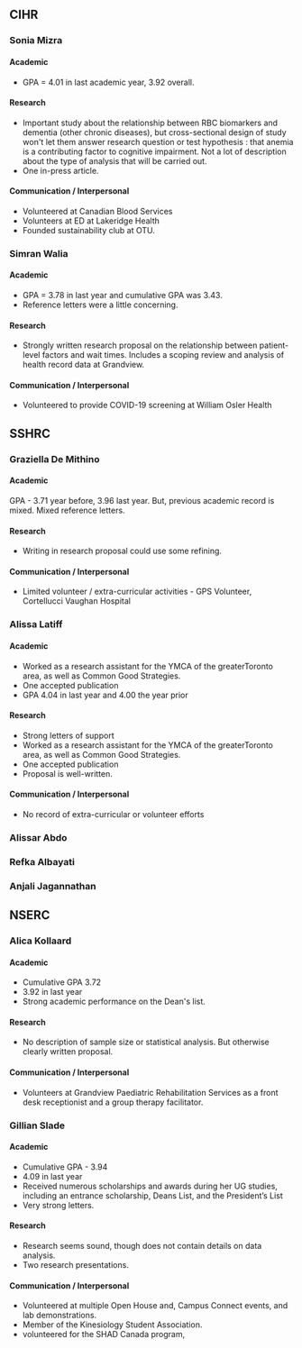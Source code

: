 ## CIHR
### Sonia Mizra
#### Academic 
- GPA = 4.01 in last academic year, 3.92 overall. 
#### Research 
- Important study about the relationship between RBC biomarkers and dementia (other chronic diseases), but cross-sectional design of study won't let them answer research question or test hypothesis : that anemia is a contributing factor to cognitive impairment. Not a lot of description about the type of analysis that will be carried out. 
- One in-press article. 
#### Communication / Interpersonal 
- Volunteered at Canadian Blood Services 
- Volunteers at ED at Lakeridge Health 
- Founded sustainability club at OTU. 

### Simran Walia
#### Academic 
- GPA = 3.78 in last year and cumulative GPA was 3.43. 
- Reference letters were a little concerning. 
#### Research 
- Strongly written research proposal on the relationship between patient-level factors and wait times. Includes a scoping review and analysis of health record data at Grandview. 
#### Communication / Interpersonal 
- Volunteered to provide COVID-19 screening at William Osler Health 

## SSHRC 
### Graziella De Mithino
#### Academic 
GPA - 3.71 year before, 3.96 last year. But, previous academic record is mixed. 
Mixed reference letters. 
#### Research 
- Writing in research proposal could use some refining. 
#### Communication / Interpersonal 
- Limited volunteer / extra-curricular activities - GPS Volunteer, Cortellucci Vaughan Hospital

### Alissa Latiff

#### Academic 
- Worked as a research assistant for the YMCA of the greaterToronto area, as well as Common Good Strategies.
- One accepted publication
- GPA 4.04 in last year and 4.00 the year prior 
#### Research 
- Strong letters of support 
- Worked as a research assistant for the YMCA of the greaterToronto area, as well as Common Good Strategies.
- One accepted publication
- Proposal is well-written. 
#### Communication / Interpersonal 
- No record of extra-curricular or volunteer efforts 
### Alissar Abdo 

### Refka Albayati 

### Anjali Jagannathan 

## NSERC 
### Alica Kollaard 
#### Academic 
- Cumulative GPA 3.72 
- 3.92 in last year
- Strong academic performance on the Dean's list. 
#### Research 
- No description of sample size or statistical analysis.  But otherwise clearly written proposal. 

#### Communication / Interpersonal 
- Volunteers at Grandview Paediatric Rehabilitation Services as a front desk receptionist and a group therapy facilitator.
### Gillian Slade

#### Academic 
- Cumulative GPA - 3.94
- 4.09 in last year
- Received numerous scholarships and awards during her UG studies, including an entrance scholarship, Deans List, and the President’s List
- Very strong letters. 
#### Research 
- Research seems sound, though does not contain details on data analysis. 
- Two research presentations. 

#### Communication / Interpersonal 
- Volunteered at multiple Open House and, Campus Connect events, and lab demonstrations.
- Member of the Kinesiology Student Association. 
- volunteered for the SHAD Canada program,